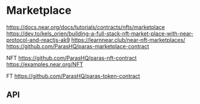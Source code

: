 # Marketplace

https://docs.near.org/docs/tutorials/contracts/nfts/marketplace
https://dev.to/kels_orien/building-a-full-stack-nft-market-place-with-near-protocol-and-reactjs-ak9
https://learnnear.club/near-nft-marketplaces/
https://github.com/ParasHQ/paras-marketplace-contract

NFT
https://github.com/ParasHQ/paras-nft-contract
https://examples.near.org/NFT

FT
https://github.com/ParasHQ/paras-token-contract

## API
